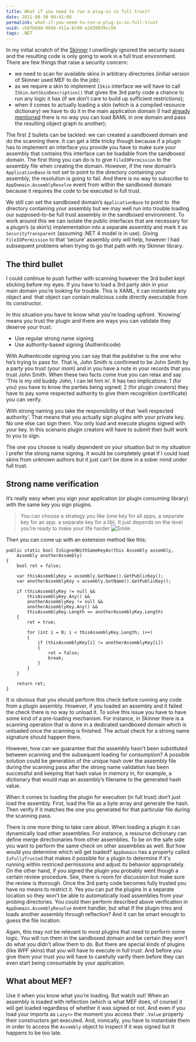 ```yaml
---
title: What if you need to run a plug-in in full trust?
date: 2011-08-30 09:41:00
permalink: what-if-you-need-to-run-a-plug-in-in-full-trust
uuid: cb07b0dd-094b-411a-8c98-e2d30039cc56
tags: .NET
---
```


In my initial scratch of the [Skinner](WPF-skin-engine-part-1) I unwillingly ignored the security issues and the resulting code is only going to work in a full trust environment. There are few things that raise a security concern:

*   we need to scan for available skins in arbitrary directories (initial version of Skinner used MEF to do the job);
*   as we require a skin to implement `ISkin` interface we will have to call `ISkin.GetSkinDescription()` that gives the 3rd party code a chance to run any logic it has (if we don’t care to build up sufficient restrictions);
*   when it comes to actually loading a skin (which is a compiled resource dictionary) we have to do it in the main application domain (I had [already mentioned](WPF-skin-engine-part-2) there is no way you can load BAML in one domain and pass the resulting object graph to another);

The first 2 bullets can be tackled: we can created a sandboxed domain and do the scanning there. It can get a little tricky though because if a plugin has to implement an interface you provide you have to make sure your assembly that contains this interface can be loadable from the sandboxed domain. The first thing you can do is to give `FileIOPermission` to the assembly file when creating the domain. However, if the new domain’s `ApplicationBase` is not set to point to the directory containing your assembly, the resolution is going to fail. And there is no way to subscribe to `AppDomain.AssemblyResolve` event from within the sandboxed domain because it requires the code to be executed in full trust.

We still can set the sandboxed domain’s `ApplicationBase` to point to  the directory containing your assembly but we may well run into trouble loading our supposed-to-be full trust assembly in the sandboxed environment. To work around this we can isolate the public interfaces that are necessary for a plugin’s (a skin’s) implementation into a separate assembly and mark it as `SecurityTransparent` (assuming .NET 4 model is in use). Giving `FileIOPermission` to that ‘secure’ assembly only will help, however I had subsequent problems when trying to go that path with my Skinner library.

## The third bullet

I could continue to push further with scanning however the 3rd bullet kept sticking before my eyes. If you have to load a 3rd party skin in your main domain you’re looking for trouble. This is XAML, it can instantiate any object and  that object can contain malicious code directly executable from its constructor.

In this situation you have to know what you’re loading upfront. ‘Knowing’ means you trust the plugin and there are ways you can validate they deserve your trust:

*   Use regular strong name signing
*   Use authority-based signing (Authenticode)

With Authenticode signing you can say that the publisher is the one who he’s trying to pass for. That is, John Smith is confirmed to be John Smith by a party you trust (your mom) and in you have a note in your records that you trust John Smith. When these two facts come true you can relax and say ‘This is my old buddy John, I can let him in’. It has two implications: 1 (for you) you have to know the parties being signed; 2 (for plugin creators) they have to pay some respected authority to give them recognition (certificate) you can verify.

With strong naming you take the responsibility of that ‘well respected authority’. That means that you actually sign plugins with your private key. No one else can sign them. You only load and execute plugins signed with your key. In this scenario plugin creators will have to submit their built work to you to sign.

The one you choose is really dependent on your situation but in my situation I prefer the strong name signing. It would be completely great if I could load skins from unknown authors but it just can’t be done in a sober mind under full trust.

## Strong name verification

It’s really easy when you sign your application (or plugin consuming library) with the same key you sign plugins.

> You can choose a strategy you like (one key for all apps, a separate key for an app. a separate key for a lib). It just depends on the level you’re ready to make your life harder ![Smile](https://blogcontent.azureedge.net/wlEmoticon-smile_1.png "Smile") .

Then you can come up with an extension method like this:

```
public static bool IsSignedWithSameKeyAs(this Assembly assembly, 
    Assembly anotherAssembly)
{
    bool ret = false;

    var thisAssemblyKey = assembly.GetName().GetPublicKey();
    var anotherAssemblyKey = assembly.GetName().GetPublicKey();

    if (thisAssemblyKey != null && 
        thisAssemblyKey.Any() && 
        anotherAssemblyKey != null && 
        anotherAssemblyKey.Any() &&
        thisAssemblyKey.Length == anotherAssemblyKey.Length)
    {
        ret = true;

        for (int i = 0; i < thisAssemblyKey.Length; i++)
        {
            if (thisAssemblyKey[i] != anotherAssemblyKey[i])
            {
                ret = false;
                break;
            }
        }
    }

    return ret;
}
```

It is obvious that you should perform this check before running any code from a plugin assembly. However, if you loaded an assembly and it failed the check there is no way to unload it. To solve this issue you have to have some kind of a pre-loading mechanism. For instance, in Skinner there is a scanning operation that is done in a dedicated sandboxed domain which is unloaded once the scanning is finished. The actual check for a strong name signature should happen there.

However, how can we guarantee that the assembly hasn’t been substituted between scanning and the subsequent loading for consumption? A possible solution could be generation of the unique hash over the assembly file during the scanning pass after the strong name validation has been successful and keeping that hash value in memory in, for example, a dictionary that would map an assembly’s filename to the generated hash value.

When it comes to loading the plugin for execution (in full trust) don’t just load the assembly. First, load the file as a byte array and generate the hash. Then verify if it matches the one you generated for that particular file during the scanning pass.

There is one more thing to take care about. When loading a plugin it can dynamically load other assemblies. For instance, a resource dictionary can define merge directionaries from other assemblies. To be on the safe side you want to perform the same check on other assemblies as well. But how would you determine which will get loaded? `AppDomain` has a property called `IsFullyTrusted` that makes it possible for a plugin to determine if it's running within restriced permissions and adjust its behavior appropriately. On the other hand, if you signed the plugin you probably went though a certain review procedure. See, there is room for discussion but make sure the review is thorough. Once the 3rd party code becomes fully trusted you have no means to restrict it. Yes you can put the plugins in a separate location so they won't be able to automatically load assemblies from your probing directories. You could then perform described above verification in `AppDomain.AssemblyResolve` event handler, but what if the plugin tries and loads another assembly through reflection? And it can be smart enough to guess the file location.

Again, this may not be relevant to most plugins that need to perform some logic. You will run them in the sandboxed domain and be certain they won't do what you didn't allow them to do. But there are special kinds of plugins (like WPF skins) that you will have to execute in full trust. And before you give them your trust you will have to carefully varify them before they can even start being consumable by your application.

## What about MEF?

Use it when you know what you’re loading. But watch out! When an assembly is loaded with reflection (which is what MEF does, of course) it will get loaded regardless of whether it was signed or not. And even if you load your imports as `Lazy<>` the moment you access their `.Value` property their constructors get executed. And, ironically, you have to instantiate them in order to access the `Assembly` object to inspect if it was signed but it happens to be too late.